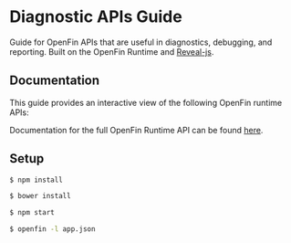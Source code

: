 # Diagnostic APIs Guide
Guide for OpenFin APIs that are useful in diagnostics, debugging, and reporting.  Built on the OpenFin Runtime and [Reveal-js](http://lab.hakim.se/reveal-js/).

## Documentation
This guide provides an interactive view of the following OpenFin runtime APIs:


Documentation for the full OpenFin Runtime API can be found [here](https://openfin.co/developers/javascript-api/).

## Setup

```sh
$ npm install
```
```sh
$ bower install
```
```sh
$ npm start
```
```sh
$ openfin -l app.json
```
